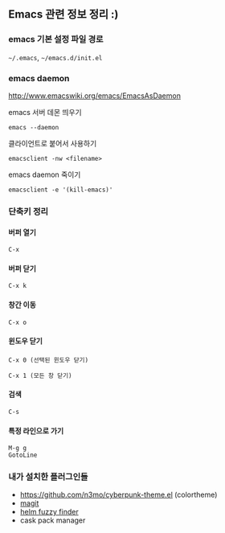 ## Emacs 관련 정보 정리 :)

### emacs 기본 설정 파일 경로 

`~/.emacs`, `~/emacs.d/init.el`

### emacs daemon

http://www.emacswiki.org/emacs/EmacsAsDaemon


emacs 서버 데몬 띄우기 

```
emacs --daemon
```

클라이언트로 붙어서 사용하기

```
emacsclient -nw <filename>
```

emacs daemon 죽이기

```
emacsclient -e '(kill-emacs)'
```


### 단축키 정리 

#### 버퍼 열기

```
C-x
```

#### 버퍼 닫기

```
C-x k
```

#### 창간 이동 

```
C-x o
```

#### 윈도우 닫기 
```
C-x 0 (선택된 윈도우 닫기)
```

```
C-x 1 (모든 창 닫기)
```

#### 검색

```
C-s
```

#### 특정 라인으로 가기 

```
M-g g
GotoLine
```


### 내가 설치한 플러그인들

- https://github.com/n3mo/cyberpunk-theme.el (colortheme)
- [magit](http://magit.vc/)
- [helm fuzzy finder](https://emacs-helm.github.io/helm/)
- cask pack manager
